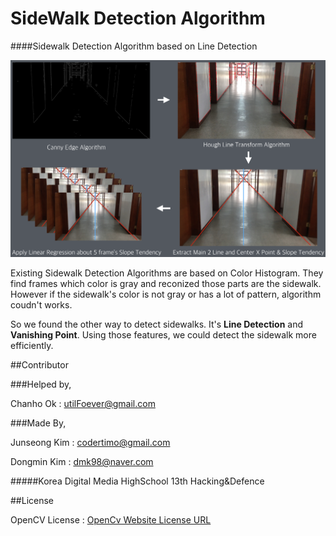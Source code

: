 # SideWalk Detection Algorithm

####Sidewalk Detection Algorithm based on Line Detection

![Task Procedure](https://github.com/codertimo/SideWalkDetection/blob/master/task.png)

Existing Sidewalk Detection Algorithms are based on Color Histogram. They find frames which color is gray and reconized those parts are the sidewalk. However if the sidewalk's color is not gray or has a lot of pattern, algorithm coudn't works.

So we found the other way to detect sidewalks. It's **Line Detection** and **Vanishing Point**. Using those features, we could detect the sidewalk more efficiently.

##Contributor

###Helped by,

Chanho Ok : utilFoever@gmail.com

###Made By,

Junseong Kim : codertimo@gmail.com

Dongmin Kim : dmk98@naver.com

#####Korea Digital Media HighSchool 13th Hacking&Defence

##License

OpenCV License : [OpenCv Website License URL](http://opencv.org/license.html)
